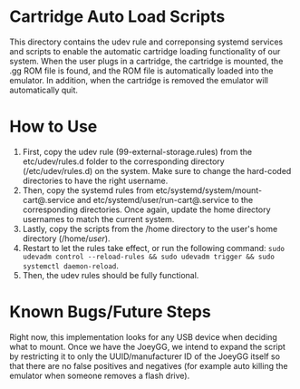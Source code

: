 # Cartridge Auto Load Scripts
This directory contains the udev rule and correponsing systemd services and scripts to enable the automatic cartridge loading functionality of our system. When the user plugs in a cartridge, the cartridge is mounted, the .gg ROM file is found, and the ROM file is automatically loaded into the emulator. In addition, when the cartridge is removed the emulator will automatically quit.

# How to Use
1. First, copy the udev rule (99-external-storage.rules) from the etc/udev/rules.d folder to the corresponding directory (/etc/udev/rules.d) on the system. Make sure to change the hard-coded directories to have the right username.
2. Then, copy the systemd rules from etc/systemd/system/mount-cart@.service and etc/systemd/user/run-cart@.service to the corresponding directories. Once again, update the home directory usernames to match the current system.
3. Lastly, copy the scripts from the /home directory to the user's home directory (/home/*user*).
4. Restart to let the rules take effect, or run the following command: `sudo udevadm control --reload-rules && sudo udevadm trigger && sudo systemctl daemon-reload`.
5. Then, the udev rules should be fully functional.

# Known Bugs/Future Steps
Right now, this implementation looks for any USB device when deciding what to mount. Once we have the JoeyGG, we intend to expand the script by restricting it to only the UUID/manufacturer ID of the JoeyGG itself so that there are no false positives and negatives (for example auto killing the emulator when someone removes a flash drive).
